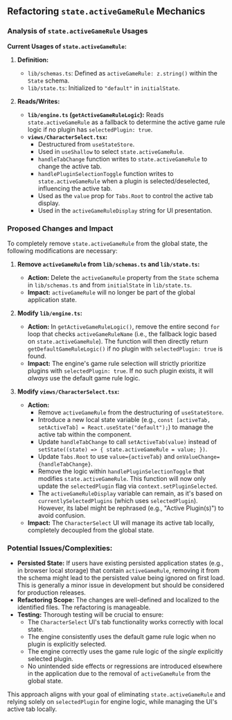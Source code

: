 ## Refactoring `state.activeGameRule` Mechanics

### Analysis of `state.activeGameRule` Usages

**Current Usages of `state.activeGameRule`:**

1.  **Definition:**
    *   `lib/schemas.ts`: Defined as `activeGameRule: z.string()` within the `State` schema.
    *   `lib/state.ts`: Initialized to `"default"` in `initialState`.

2.  **Reads/Writes:**
    *   **`lib/engine.ts` (`getActiveGameRuleLogic`):** Reads `state.activeGameRule` as a fallback to determine the active game rule logic if no plugin has `selectedPlugin: true`.
    *   **`views/CharacterSelect.tsx`:**
        *   Destructured from `useStateStore`.
        *   Used in `useShallow` to select `state.activeGameRule`.
        *   `handleTabChange` function writes to `state.activeGameRule` to change the active tab.
        *   `handlePluginSelectionToggle` function writes to `state.activeGameRule` when a plugin is selected/deselected, influencing the active tab.
        *   Used as the `value` prop for `Tabs.Root` to control the active tab display.
        *   Used in the `activeGameRuleDisplay` string for UI presentation.

### Proposed Changes and Impact

To completely remove `state.activeGameRule` from the global state, the following modifications are necessary:

1.  **Remove `activeGameRule` from `lib/schemas.ts` and `lib/state.ts`:**
    *   **Action:** Delete the `activeGameRule` property from the `State` schema in `lib/schemas.ts` and from `initialState` in `lib/state.ts`.
    *   **Impact:** `activeGameRule` will no longer be part of the global application state.

2.  **Modify `lib/engine.ts`:**
    *   **Action:** In `getActiveGameRuleLogic()`, remove the entire second `for` loop that checks `activeGameRuleName` (i.e., the fallback logic based on `state.activeGameRule`). The function will then directly return `getDefaultGameRuleLogic()` if no plugin with `selectedPlugin: true` is found.
    *   **Impact:** The engine's game rule selection will strictly prioritize plugins with `selectedPlugin: true`. If no such plugin exists, it will *always* use the default game rule logic.

3.  **Modify `views/CharacterSelect.tsx`:**
    *   **Action:**
        *   Remove `activeGameRule` from the destructuring of `useStateStore`.
        *   Introduce a new local state variable (e.g., `const [activeTab, setActiveTab] = React.useState("default");`) to manage the active tab within the component.
        *   Update `handleTabChange` to call `setActiveTab(value)` instead of `setState((state) => { state.activeGameRule = value; })`.
        *   Update `Tabs.Root` to use `value={activeTab}` and `onValueChange={handleTabChange}`.
        *   Remove the logic within `handlePluginSelectionToggle` that modifies `state.activeGameRule`. This function will now only update the `selectedPlugin` flag via `context.setPluginSelected`.
        *   The `activeGameRuleDisplay` variable can remain, as it's based on `currentlySelectedPlugins` (which uses `selectedPlugin`). However, its label might be rephrased (e.g., "Active Plugin(s)") to avoid confusion.
    *   **Impact:** The `CharacterSelect` UI will manage its active tab locally, completely decoupled from the global state.

### Potential Issues/Complexities:

*   **Persisted State:** If users have existing persisted application states (e.g., in browser local storage) that contain `activeGameRule`, removing it from the schema might lead to the persisted value being ignored on first load. This is generally a minor issue in development but should be considered for production releases.
*   **Refactoring Scope:** The changes are well-defined and localized to the identified files. The refactoring is manageable.
*   **Testing:** Thorough testing will be crucial to ensure:
    *   The `CharacterSelect` UI's tab functionality works correctly with local state.
    *   The engine consistently uses the default game rule logic when no plugin is explicitly selected.
    *   The engine correctly uses the game rule logic of the *single* explicitly selected plugin.
    *   No unintended side effects or regressions are introduced elsewhere in the application due to the removal of `activeGameRule` from the global state.

This approach aligns with your goal of eliminating `state.activeGameRule` and relying solely on `selectedPlugin` for engine logic, while managing the UI's active tab locally.
